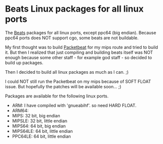 # Beats Linux packages for all linux ports 

The [Beats](https://www.elastic.co/products/beats) packages for all linux ports,
except ppc64 (big endian). Because ppc64 ports does NOT support cgo, some beats
are not buildable. 

My first thought was to build [Packetbeat](https://www.elastic.co/guide/en/beats/packetbeat/current/index.html) 
for my mips route and tried to build it. But then I realized that just compiling
and building beats itself was NOT enough because some other staff - for example
god staff - so decided to build up packages.

Then I decided to build all linux packages as much as I can. ;)

I could NOT still run the Packetbeat on my mips because of SOFT FLOAT issue. But
hopefully the patches will be available soon... ;)

Packages are available for the following linux ports.

* ARM: I have compiled with 'gnueabihf'. so need HARD FLOAT. 
* ARM64: 
* MIPS: 32 bit, big endian
* MIPSLE: 32 bit, little endian
* MIPS64: 64 bit, big endian
* MIPS64LE: 64 bit, little endian
* PPC64LE: 64 bit, little endian 
